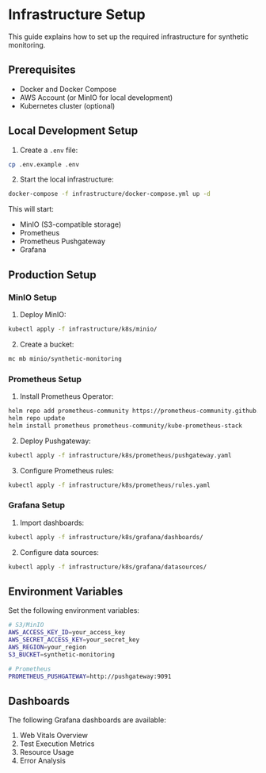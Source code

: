 # Infrastructure Setup

This guide explains how to set up the required infrastructure for synthetic monitoring.

## Prerequisites

- Docker and Docker Compose
- AWS Account (or MinIO for local development)
- Kubernetes cluster (optional)

## Local Development Setup

1. Create a `.env` file:

```bash
cp .env.example .env
```

2. Start the local infrastructure:

```bash
docker-compose -f infrastructure/docker-compose.yml up -d
```

This will start:
- MinIO (S3-compatible storage)
- Prometheus
- Prometheus Pushgateway
- Grafana

## Production Setup

### MinIO Setup

1. Deploy MinIO:

```bash
kubectl apply -f infrastructure/k8s/minio/
```

2. Create a bucket:

```bash
mc mb minio/synthetic-monitoring
```

### Prometheus Setup

1. Install Prometheus Operator:

```bash
helm repo add prometheus-community https://prometheus-community.github.io/helm-charts
helm repo update
helm install prometheus prometheus-community/kube-prometheus-stack
```

2. Deploy Pushgateway:

```bash
kubectl apply -f infrastructure/k8s/prometheus/pushgateway.yaml
```

3. Configure Prometheus rules:

```bash
kubectl apply -f infrastructure/k8s/prometheus/rules.yaml
```

### Grafana Setup

1. Import dashboards:

```bash
kubectl apply -f infrastructure/k8s/grafana/dashboards/
```

2. Configure data sources:

```bash
kubectl apply -f infrastructure/k8s/grafana/datasources/
```

## Environment Variables

Set the following environment variables:

```bash
# S3/MinIO
AWS_ACCESS_KEY_ID=your_access_key
AWS_SECRET_ACCESS_KEY=your_secret_key
AWS_REGION=your_region
S3_BUCKET=synthetic-monitoring

# Prometheus
PROMETHEUS_PUSHGATEWAY=http://pushgateway:9091
```

## Dashboards

The following Grafana dashboards are available:

1. Web Vitals Overview
2. Test Execution Metrics
3. Resource Usage
4. Error Analysis